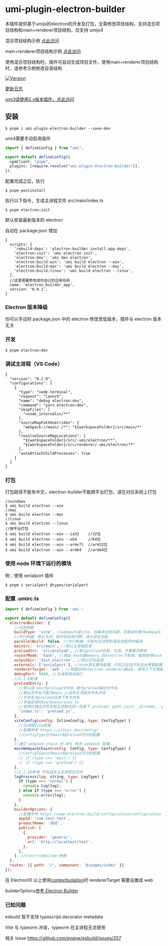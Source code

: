 # umi-plugin-electron-builder

本插件提供基于umijs的electron的开发及打包，无需修改项目结构，支持混合项目结构和main+renderer项目结构，仅支持 umijs4

混合项目结构示例 <a href="https://github.com/BySlin/umi-plugin-electron-builder/tree/main/examples/demo">点此访问</a>

main+renderer项目结构示例 <a href="https://github.com/BySlin/umi-plugin-electron-builder/tree/main/examples/main%2Brenderer">点此访问</a>

使用混合项目结构时，插件可自动生成项目文件，使用main+renderer项目结构时，请参考示例修改目录结构

<a href="https://www.npmjs.com/package/umi-plugin-electron-builder"><img src="https://img.shields.io/npm/v/umi-plugin-electron-builder.svg?sanitize=true" alt="Version"></a>

[更新日志](https://github.com/BySlin/umi-plugin-electron-builder/blob/main/CHANGELOG.md)

[umi3请使用2.x版本插件，点此访问](https://github.com/BySlin/umi-plugin-electron-builder/tree/2.x)

## 安装

```shell
$ pnpm i umi-plugin-electron-builder --save-dev
```

umi4需要手动启用插件

```typescript
import { defineConfig } from "umi";

export default defineConfig({
  npmClient: "pnpm",
  plugins: [require.resolve("umi-plugin-electron-builder")],
});
```

配置完成之后，执行

```shell
$ pnpm postinstall
```

执行以下指令，生成主进程文件 src/main/index.ts

```shell
$ pnpm electron:init
```

默认安装最新版本的 electron

自动在 package.json 增加

```json5
{
  scripts: {
    'rebuild-deps': 'electron-builder install-app-deps',
    'electron:init': 'umi electron init',
    'electron:dev': 'umi dev electron',
    'electron:build:win': 'umi build electron --win',
    'electron:build:mac': 'umi build electron --mac',
    'electron:build:linux': 'umi build electron --linux',
  },
  //这里需要修改成你自己的应用名称
  name: 'electron_builder_app',
  version: '0.0.1',
}
```

### Electron 版本降级

你可以手动将 package.json 中的 electron 修改至低版本，插件与 electron 版本无关

### 开发

```
$ pnpm electron:dev
```

### 调试主进程（VS Code）

```json5
{
  "version": "0.2.0",
  "configurations": [
    {
      "type": "node-terminal",
      "request": "launch",
      "name": "debug electron:dev",
      "command": "yarn electron:dev",
      "skipFiles": [
        "<node_internals>/**"
      ],
      "sourceMapPathOverrides": {
        "webpack://main/./*": "${workspaceFolder}/src/main/*"
      },
      "resolveSourceMapLocations": [
        "${workspaceFolder}/src/.umi/electron/**",
        "${workspaceFolder}/src/renderer/.umi/electron/**"
      ],
      "autoAttachChildProcesses": true
    }
  ]
}
```

### 打包

打包路径不能有中文，electron-builder不能跨平台打包，请在对应系统上打包

```
//windows
$ umi build electron --win
//mac
$ umi build electron --mac
//linux
$ umi build electron --linux
//按平台打包
$ umi build electron --win --ia32    //32位
$ umi build electron --win --x64     //64位
$ umi build electron --win --armv7l  //arm32位
$ umi build electron --win --arm64   //arm64位
```

### 使用 node 环境下运行的模块

例：使用 serialport 插件

```
$ pnpm i serialport @types/serialport
```

### 配置 .umirc.ts

```javascript
import { defineConfig } from 'umi';

export default defineConfig({
  electronBuilder: {
    //可选参数
    buildType: 'vite', //webpack或vite，当编译出现问题，可尝试切换为webpack
    //并行构建，默认关闭，如开启出现问题，请关闭此功能
    parallelBuild: false, //并行构建，开启时主进程和渲染进程同时编译
    mainSrc: 'src/main', //默认主进程目录
    preloadSrc: 'src/preload', //默认preload目录，可选，不需要可删除
    routerMode: 'hash', //路由 hash或memory,仅electron下有效，推荐使用hash
    outputDir: 'dist_electron', //默认打包目录
    externals: ['serialport'], //node原生模块配置，打包之后找不到包也需要配置在这里
    rendererTarget: 'web', //构建目标electron-renderer或web，使用上下文隔离时，必须设置为web
    debugPort: 5858, //主进程调试端口
    //2.1.0新增
    preloadEntry: {
      //默认值 key为preload文件名 值为preload输出文件名
      //输出文件名不能为main.js会和主进程文件名冲突
      //文件名为preload目录下多文件名
      //多级目录时key为xxxx/xxxx.ts
      //使用时输出文件会和主进程在同一目录下 preload: path.join(__dirname, 'preload.js')
      'index.ts': 'preload.js',
    },
    viteConfig(config: InlineConfig, type: ConfigType) {
      //主进程Vite配置
      //配置参考 https://vitejs.dev/config/
      //ConfigType分为main和preload可分别配置
    },
    //通过 webpack-chain 的 API 修改 webpack 配置。
    mainWebpackChain(config: Config, type: ConfigType) {
      //ConfigType分为main和preload可分别配置
      // if (type === 'main') {}
      // if (type === 'preload') {}
    },
    //2.1.10新增 开启自定义主进程日志时
    logProcess(log: string, type: LogType) {
      if (type === 'normal') {
        console.log(log);
      } else if (type === 'error') {
        console.error(log);
      }
    },
    builderOptions: {
      //配置参考 https://www.electron.build/configuration/configuration
      appId: 'com.test.test',
      productName: '测试',
      publish: [
        {
          provider: 'generic',
          url: 'http://localhost/test',
        },
      ],
    }, //electronBuilder参数
  },
  routes: [{ path: '/', component: '@/pages/index' }],
});
```

在 Electron10 以上使用[contextIsolation](https://www.electronjs.org/docs/tutorial/context-isolation)时 rendererTarget 需要设置成
web

builderOptions[参考 Electron Builder](https://www.electron.build/configuration/configuration)

### 已知问题

esbuild 暂不支持 typescript decorator metadata

Vite 与 typeorm 冲突，typeorm 在主进程无法使用

相关 Issue https://github.com/evanw/esbuild/issues/257
